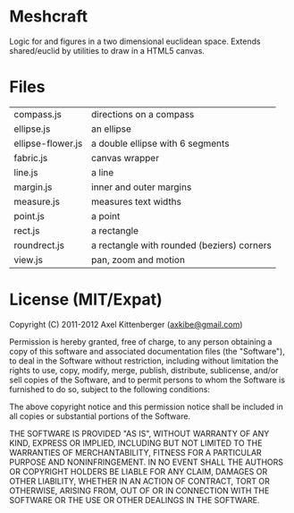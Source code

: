 Meshcraft
=========

Logic for and figures in a two dimensional euclidean space.
Extends shared/euclid by utilities to draw in a HTML5 canvas.

Files
=====
<table>

 <tr><td>   compass.js
</td><td>   directions on a compass
</td></tr>

 <tr><td>   ellipse.js
</td><td>   an ellipse
</td></tr>

 <tr><td>   ellipse-flower.js
</td><td>   a double ellipse with 6 segments
</td></tr>

 <tr><td>   fabric.js
</td><td>   canvas wrapper
</td></tr>

 <tr><td>   line.js
</td><td>   a line
</td></tr>

 <tr><td>   margin.js
</td><td>   inner and outer margins
</td></tr>

 <tr><td>   measure.js
</td><td>   measures text widths
</td></tr>

 <tr><td>   point.js
</td><td>   a point
</td></tr>

 <tr><td>   rect.js
</td><td>   a rectangle
</td></tr>

 <tr><td>   roundrect.js
</td><td>   a rectangle with rounded (beziers) corners
</td></tr>

 <tr><td>   view.js
</td><td>   pan, zoom and motion
</td></tr>

</table>

License (MIT/Expat)
===================
Copyright (C) 2011-2012 Axel Kittenberger (axkibe@gmail.com)

Permission is hereby granted, free of charge, to any person obtaining a copy of this software and associated documentation files (the "Software"), to deal in the Software without restriction, including without limitation the rights to use, copy, modify, merge, publish, distribute, sublicense, and/or sell copies of the Software, and to permit persons to whom the Software is furnished to do so, subject to the following conditions:

The above copyright notice and this permission notice shall be included in all copies or substantial portions of the Software.

THE SOFTWARE IS PROVIDED "AS IS", WITHOUT WARRANTY OF ANY KIND, EXPRESS OR IMPLIED, INCLUDING BUT NOT LIMITED TO THE WARRANTIES OF MERCHANTABILITY, FITNESS FOR A PARTICULAR PURPOSE AND NONINFRINGEMENT. IN NO EVENT SHALL THE AUTHORS OR COPYRIGHT HOLDERS BE LIABLE FOR ANY CLAIM, DAMAGES OR OTHER LIABILITY, WHETHER IN AN ACTION OF CONTRACT, TORT OR OTHERWISE, ARISING FROM, OUT OF OR IN CONNECTION WITH THE SOFTWARE OR THE USE OR OTHER DEALINGS IN THE SOFTWARE.

